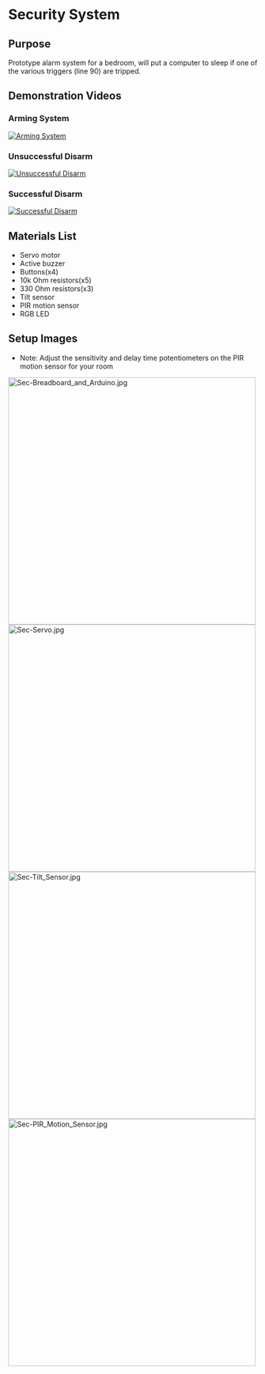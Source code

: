 # Security System

## Purpose
Prototype alarm system for a bedroom, will put a computer to sleep if one of the various triggers (line 90) are tripped.

## Demonstration Videos
### Arming System
[![Arming System](http://img.youtube.com/vi/LOwOBUHwuXo/0.jpg)](http://www.youtube.com/watch?v=LOwOBUHwuXo "Arming System")
### Unsuccessful Disarm
[![Unsuccessful Disarm](http://img.youtube.com/vi/nKeZmewk6yI/0.jpg)](http://www.youtube.com/watch?v=nKeZmewk6yI "Unsuccessful Disarm")
### Successful Disarm
[![Successful Disarm](http://img.youtube.com/vi/gS8iS0t9fhE/0.jpg)](http://www.youtube.com/watch?v=gS8iS0t9fhE "Successful Disarm")

## Materials List
* Servo motor
* Active buzzer
* Buttons(x4)
* 10k Ohm resistors(x5)
* 330 Ohm resistors(x3)
* Tilt sensor
* PIR motion sensor
* RGB LED

## Setup Images
* Note: Adjust the sensitivity and delay time potentiometers on the PIR motion sensor for your room
<img src="../../assets/Setup_Images/Sec-Breadboard_and_Arduino.jpg" alt="Sec-Breadboard_and_Arduino.jpg" width="500"/>
<img src="../../assets/Setup_Images/Sec-Servo.jpg" alt="Sec-Servo.jpg" width="500"/>
<img src="../../assets/Setup_Images/Sec-Tilt_Sensor.jpg" alt="Sec-Tilt_Sensor.jpg" width="500"/>
<img src="../../assets/Setup_Images/Sec-PIR_Motion_Sensor.jpg" alt="Sec-PIR_Motion_Sensor.jpg" width="500"/>

